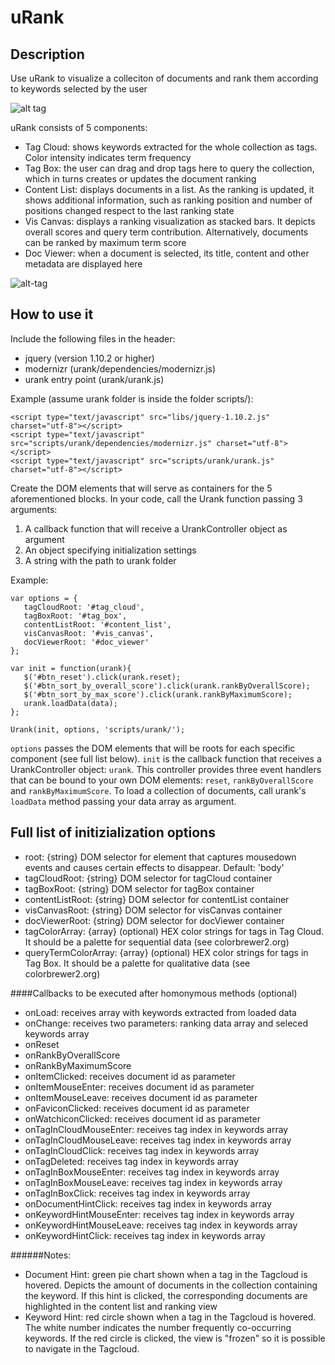 # uRank

## Description

Use uRank to visualize a colleciton of documents and rank them according to keywords selected by the user

![alt tag](https://cloud.githubusercontent.com/assets/6489976/6713829/25e9161e-cd95-11e4-88b5-6cf0ba685d9d.png)

uRank consists of 5 components:
 * Tag Cloud: shows keywords extracted for the whole collection as tags. Color intensity indicates term frequency
 * Tag Box: the user can drag and drop tags here to query the collection, which in turns creates or updates the document ranking
 * Content List: displays documents in a list. As the ranking is updated, it shows additional information, such as ranking position and number of positions changed respect to the last ranking state
 * Vis Canvas: displays a ranking visualization as stacked bars. It depicts overall scores and query term contribution. Alternatively, documents can be ranked by maximum term score
 * Doc Viewer: when a document is selected, its title, content and other metadata are displayed here

![alt-tag](https://cloud.githubusercontent.com/assets/6489976/6714765/5c18502e-cd9a-11e4-95f3-925c0eeb9da4.png)

## How to use it

Include the following files in the header:
 * jquery (version 1.10.2 or higher)
 * modernizr (urank/dependencies/modernizr.js)
 * urank entry point (urank/urank.js)
 
Example (assume urank folder is inside the folder scripts/):
```
<script type="text/javascript" src="libs/jquery-1.10.2.js" charset="utf-8"></script>
<script type="text/javascript" src="scripts/urank/dependencies/modernizr.js" charset="utf-8"></script>
<script type="text/javascript" src="scripts/urank/urank.js" charset="utf-8"></script>
```

Create the DOM elements that will serve as containers for the 5 aforementioned blocks.
In your code, call the Urank function passing 3 arguments: 
 1. A callback function that will receive a UrankController object as argument
 2. An object specifying initialization settings
 3. A string with the path to urank folder

Example:
```
var options = {
   tagCloudRoot: '#tag_cloud',
   tagBoxRoot: '#tag_box',
   contentListRoot: '#content_list',
   visCanvasRoot: '#vis_canvas',
   docViewerRoot: '#doc_viewer'
};

var init = function(urank){
   $('#btn_reset').click(urank.reset);
   $('#btn_sort_by_overall_score').click(urank.rankByOverallScore);
   $('#btn_sort_by_max_score').click(urank.rankByMaximumScore);
   urank.loadData(data);
};

Urank(init, options, 'scripts/urank/');
```

`options` passes the DOM elements that will be roots for each specific component (see full list below). `init` is the callback function that receives a UrankController object: `urank`. This controller provides three event handlers that can be bound to your own DOM elements: `reset`, `rankByOverallScore` and `rankByMaximumScore`. To load a collection of documents, call urank's `loadData` method passing your data array as argument.
 
## Full list of initizialization options

 * root: {string} DOM selector for element that captures mousedown events and causes certain effects to disappear. Default: 'body'
 * tagCloudRoot: {string} DOM selector for tagCloud container
 * tagBoxRoot:  {string} DOM selector for tagBox container
 * contentListRoot:  {string} DOM selector for contentList container
 * visCanvasRoot:  {string} DOM selector for visCanvas container
 * docViewerRoot:  {string} DOM selector for docViewer container
 * tagColorArray: {array} (optional) HEX color strings for tags in Tag Cloud. It should be a palette for sequential data (see colorbrewer2.org)
 * queryTermColorArray: {array} (optional) HEX color strings for tags in Tag Box. It should be a palette for qualitative data (see colorbrewer2.org)
 
####Callbacks to be executed after homonymous methods (optional)
 * onLoad: receives array with keywords extracted from loaded data
 * onChange: receives two parameters: ranking data array and seleced keywords array
 * onReset
 * onRankByOverallScore
 * onRankByMaximumScore
 * onItemClicked: receives document id as parameter
 * onItemMouseEnter: receives document id as parameter
 * onItemMouseLeave: receives document id as parameter
 * onFaviconClicked: receives document id as parameter
 * onWatchiconClicked: receives document id as parameter
 * onTagInCloudMouseEnter: receives tag index in keywords array
 * onTagInCloudMouseLeave: receives tag index in keywords array
 * onTagInCloudClick: receives tag index in keywords array
 * onTagDeleted: receives tag index in keywords array
 * onTagInBoxMouseEnter: receives tag index in keywords array
 * onTagInBoxMouseLeave: receives tag index in keywords array
 * onTagInBoxClick: receives tag index in keywords array
 * onDocumentHintClick: receives tag index in keywords array
 * onKeywordHintMouseEnter: receives tag index in keywords array
 * onKeywordHintMouseLeave: receives tag index in keywords array
 * onKeywordHintClick: receives tag index in keywords array

######Notes:
  * Document Hint: green pie chart shown when a tag in the Tagcloud is hovered. Depicts the amount of documents in the collection containing the keyword. If this hint is clicked, the corresponding documents are highlighted in the content list and ranking view
  * Keyword Hint: red circle shown when a tag in the Tagcloud is hovered. The white number indicates the number frequently co-occurring keywords. If the red circle is clicked, the view is "frozen" so it is possible to navigate in the Tagcloud.



